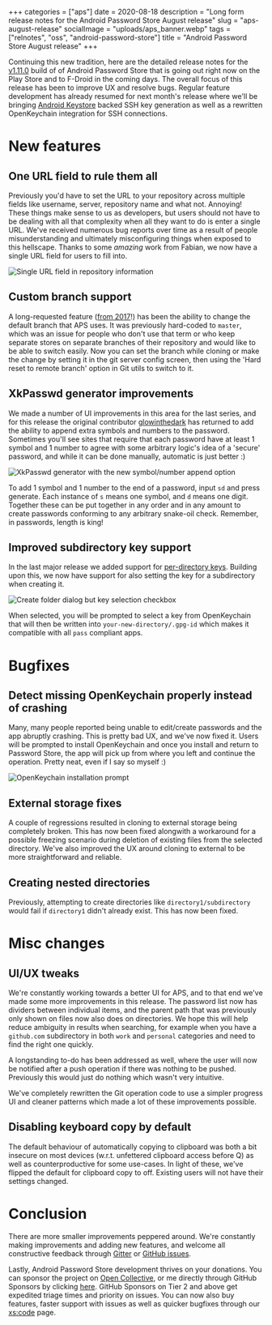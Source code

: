 +++
categories = ["aps"]
date = 2020-08-18
description = "Long form release notes for the Android Password Store August release"
slug = "aps-august-release"
socialImage = "uploads/aps_banner.webp"
tags = ["relnotes", "oss", "android-password-store"]
title = "Android Password Store August release"
+++

Continuing this new tradition, here are the detailed release notes for the [v1.11.0](https://github.com/android-password-store/Android-Password-Store/releases/tag/v1.11.0) build of of Android Password Store that is going out right now on the Play Store and to F-Droid in the coming days. The overall focus of this release has been to improve UX and resolve bugs. Regular feature development has already resumed for next month's release where we'll be bringing [Android Keystore](https://source.android.com/security/keystore) backed SSH key generation as well as a rewritten OpenKeychain integration for SSH connections.

# New features

## One URL field to rule them all

Previously you'd have to set the URL to your repository across multiple fields like username, server, repository name and what not. Annoying! These things make sense to us as developers, but users should not have to be dealing with all that complexity when all they want to do is enter a single URL. We've received numerous bug reports over time as a result of people misunderstanding and ultimately misconfiguring things when exposed to this hellscape. Thanks to some _amazing_ work from Fabian, we now have a single URL field for users to fill into.

![Single URL field in repository information](/uploads/aps-august-release-single-url-field.webp)

## Custom branch support

A long-requested feature ([from 2017](https://msfjarvis.dev/aps/issue/298)!) has been the ability to change the default branch that APS uses. It was previously hard-coded to `master`, which was an issue for people who don't use that term or who keep separate stores on separate branches of their repository and would like to be able to switch easily. Now you can set the branch while cloning or make the change by setting it in the git server config screen, then using the 'Hard reset to remote branch' option in Git utils to switch to it.

## XkPasswd generator improvements

We made a number of UI improvements in this area for the last series, and for this release the original contributor [glowinthedark](https://github.com/glowinthedark) has returned to add the ability to append extra symbols and numbers to the password. Sometimes you'll see sites that require that each password have at least 1 symbol and 1 number to agree with some arbitrary logic's idea of a 'secure' password, and while it can be done manually, automatic is just better :)

![XkPasswd generator with the new symbol/number append option](/uploads/aps-august-release-xkpasswd.webp)

To add 1 symbol and 1 number to the end of a password, input `sd` and press generate. Each instance of `s` means one symbol, and `d` means one digit. Together these can be put together in any order and in any amount to create passwords conforming to any arbitrary snake-oil check. Remember, in passwords, length is king!

## Improved subdirectory key support

In the last major release we added support for [per-directory keys](/posts/aps-july-release/#proper-support-for-per-directory-keys). Building upon this, we now have support for also setting the key for a subdirectory when creating it.

![Create folder dialog but key selection checkbox](/uploads/aps-august-release-subdir-key-support.webp)

When selected, you will be prompted to select a key from OpenKeychain that will then be written into `your-new-directory/.gpg-id` which makes it compatible with all `pass` compliant apps.

# Bugfixes

## Detect missing OpenKeychain properly instead of crashing

Many, many people reported being unable to edit/create passwords and the app abruptly crashing. This is pretty bad UX, and we've now fixed it. Users will be prompted to install OpenKeychain and once you install and return to Password Store, the app will pick up from where you left and continue the operation. Pretty neat, even if I say so myself :)

![OpenKeychain installation prompt](/uploads/aps-august-release-missing-openkeychain.webp)

## External storage fixes

A couple of regressions resulted in cloning to external storage being completely broken. This has now been fixed alongwith a workaround for a possible freezing scenario during deletion of existing files from the selected directory. We've also improved the UX around cloning to external to be more straightforward and reliable.

## Creating nested directories

Previously, attempting to create directories like `directory1/subdirectory` would fail if `directory1` didn't already exist. This has now been fixed.

# Misc changes

## UI/UX tweaks

We're constantly working towards a better UI for APS, and to that end we've made some more improvements in this release. The password list now has dividers between individual items, and the parent path that was previously only shown on files now also does on directories. We hope this will help reduce ambiguity in results when searching, for example when you have a `github.com` subdirectory in both `work` and `personal` categories and need to find the right one quickly.

A longstanding to-do has been addressed as well, where the user will now be notified after a push operation if there was nothing to be pushed. Previously this would just do nothing which wasn't very intuitive.

We've completely rewritten the Git operation code to use a simpler progress UI and cleaner patterns which made a lot of these improvements possible.

## Disabling keyboard copy by default

The default behaviour of automatically copying to clipboard was both a bit insecure on most devices (w.r.t. unfettered clipboard access before Q) as well as counterproductive for some use-cases. In light of these, we've flipped the default for clipboard copy to off. Existing users will not have their settings changed.

# Conclusion

There are more smaller improvements peppered around. We're constantly making improvements and adding new features, and welcome all constructive feedback through [Gitter](https://gitter.im/android-password-store/public) or [GitHub issues](https://github.com/android-password-store/Android-Password-Store/issues).

Lastly, Android Password Store development thrives on your donations. You can sponsor the project on [Open Collective](https://opencollective.com/Android-Password-Store), or me directly through GitHub Sponsors by clicking [here](https://github.com/sponsors/msfjarvis?o=esc). GitHub Sponsors on Tier 2 and above get expedited triage times and priority on issues. You can now also buy features, faster support with issues as well as quicker bugfixes through our [xs:code](https://xscode.com/msfjarvis/Android-Password-Store) page.
